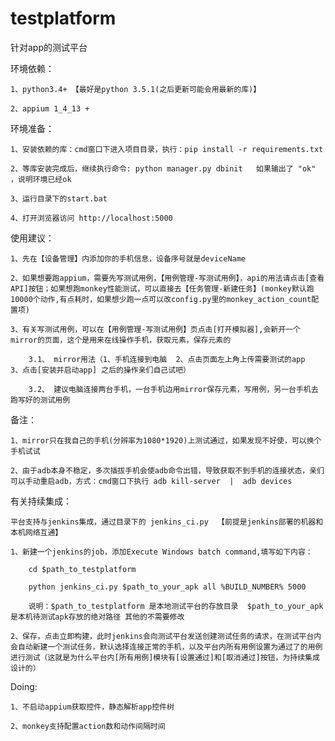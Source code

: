 # testplatform
针对app的测试平台


环境依赖：

	1、python3.4+ 【最好是python 3.5.1(之后更新可能会用最新的库)】

	2、appium 1_4_13 +

环境准备：

    1、安装依赖的库：cmd窗口下进入项目目录，执行：pip install -r requirements.txt

	2、等库安装完成后，继续执行命令: python manager.py dbinit   如果输出了 "ok" ，说明环境已经ok

	3、运行目录下的start.bat

	4、打开浏览器访问 http://localhost:5000

使用建议：

    1、先在【设备管理】内添加你的手机信息，设备序号就是deviceName

    2、如果想要跑appium，需要先写测试用例，【用例管理-写测试用例】，api的用法请点击[查看API]按钮；如果想跑monkey性能测试，可以直接去【任务管理-新建任务】(monkey默认跑10000个动作,有点耗时，如果想少跑一点可以改config.py里的monkey_action_count配置项)

    3、有关写测试用例，可以在【用例管理-写测试用例】页点击[打开模拟器],会新开一个mirror的页面，这个是用来在线操作手机，获取元素，保存元素的

        3.1、 mirror用法（1、手机连接到电脑  2、点击页面左上角上传需要测试的app  3、点击[安装并启动app] 之后的操作亲们自己试吧）

        3.2、 建议电脑连接两台手机，一台手机边用mirror保存元素，写用例，另一台手机去跑写好的测试用例

备注：

    1、mirror只在我自己的手机(分辨率为1080*1920)上测试通过，如果发现不好使，可以换个手机试试

    2、由于adb本身不稳定，多次插拔手机会使adb命令出错，导致获取不到手机的连接状态，亲们可以手动重启adb，方式：cmd窗口下执行 adb kill-server  |  adb devices

有关持续集成：

    平台支持与jenkins集成，通过目录下的 jenkins_ci.py  【前提是jenkins部署的机器和本机网络互通】

    1、新建一个jenkins的job，添加Execute Windows batch command,填写如下内容：

        cd $path_to_testplatform

        python jenkins_ci.py $path_to_your_apk all %BUILD_NUMBER% 5000

        说明：$path_to_testplatform 是本地测试平台的存放目录  $path_to_your_apk 是本机待测试apk存放的绝对路径 其他的不需要修改

    2、保存，点击立即构建，此时jenkins会向测试平台发送创建测试任务的请求，在测试平台内会自动新建一个测试任务，默认选择连接正常的手机，以及平台内所有用例设置为通过了的用例进行测试（这就是为什么平台内[所有用例]模块有[设置通过]和[取消通过]按钮，为持续集成设计的）


Doing:

    1、不启动appium获取控件，静态解析app控件树

    2、monkey支持配置action数和动作间隔时间